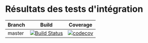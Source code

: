 # Résultats des tests d'intégration

| Branch        | Build           | Coverage           |
| ------------- |:-------------:|:-------------:|
| master      | [![Build Status](https://travis-ci.org/jdenoeud/expert-javaee-projet4.svg?branch=master)](https://travis-ci.org/jdenoeud/expert-javaee-projet4) | [![codecov](https://codecov.io/gh/jdenoeud/expert-javaee-projet4/branch/master/graph/badge.svg)](https://codecov.io/gh/jdenoeud/expert-javaee-projet4)

